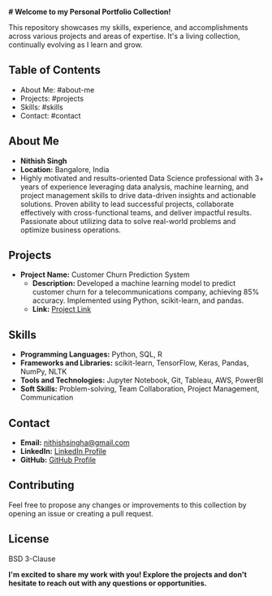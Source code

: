   **# Welcome to my Personal Portfolio Collection!**

This repository showcases my skills, experience, and accomplishments across various projects and areas of expertise. It's a living collection, continually evolving as I learn and grow.

## Table of Contents

- About Me: #about-me
- Projects: #projects
- Skills: #skills
- Contact: #contact

## About Me

- **Nithish Singh**
- **Location:** Bangalore, India
- Highly motivated and results-oriented Data Science professional with 3+ years of experience leveraging data analysis, machine learning, and project management skills to drive data-driven insights and actionable solutions. Proven ability to lead successful projects, collaborate effectively with cross-functional teams, and deliver impactful results. Passionate about utilizing data to solve real-world problems and optimize business operations.

## Projects

- **Project Name:** Customer Churn Prediction System
  - **Description:** Developed a machine learning model to predict customer churn for a telecommunications company, achieving 85% accuracy. Implemented using Python, scikit-learn, and pandas.
  - **Link:** [Project Link](https://github.com/nithishsingh/customer-churn-prediction)


## Skills

- **Programming Languages:** Python, SQL, R
- **Frameworks and Libraries:** scikit-learn, TensorFlow, Keras, Pandas, NumPy, NLTK
- **Tools and Technologies:** Jupyter Notebook, Git, Tableau, AWS, PowerBI
- **Soft Skills:** Problem-solving, Team Collaboration, Project Management, Communication

## Contact

- **Email:** nithishsingha@gmail.com
- **LinkedIn:** [LinkedIn Profile](https://www.linkedin.com/in/nithishsingh/)
- **GitHub:** [GitHub Profile](https://github.com/nithishsingh/)

## Contributing

Feel free to propose any changes or improvements to this collection by opening an issue or creating a pull request.

## License

BSD 3-Clause 

**I'm excited to share my work with you! Explore the projects and don't hesitate to reach out with any questions or opportunities.**
